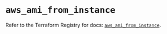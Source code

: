 # `aws_ami_from_instance`

Refer to the Terraform Registry for docs: [`aws_ami_from_instance`](https://registry.terraform.io/providers/hashicorp/aws/5.71.0/docs/resources/ami_from_instance).

